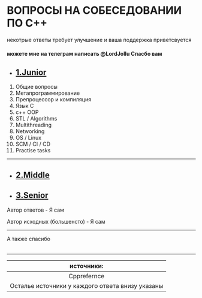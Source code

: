 # ВОПРОСЫ НА СОБЕСЕДОВАНИИ ПО С++

некотрые ответы требует улучшение и ваша поддержка приветсвуется 

#### можете мне на телеграм написать @LordJollu Спасбо вам

- ## [1.Junior](./junior.md)
1. Общие вопросы
2. Метапрограммирование
3. Препроцессор и компиляция
4. Язык C
5. c++ OOP
6. STL / Algorithms
7. Multithreading
8. Networking
9. OS / Linux
10. SCM / CI / CD
11. Practise tasks

---

- ## [2.Middle](./middle.md)
- ## [3.Senior](./senior.md)



Автор ответов - Я сам

Автор исходных (большенсто) - Я сам

---

А также спасибо 

| |
|:---:|
---
|источники:|
|:---------:|
|Cpprefernce |
|Осталье источники у каждого ответа внизу указаны |
